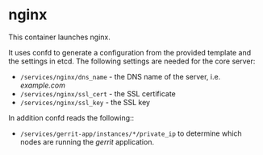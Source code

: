 nginx
=====

This container launches nginx. 

It uses confd to generate a configuration from the provided template and the 
settings in etcd. The following settings are needed for the core server:
 
  * ``/services/nginx/dns_name`` - the DNS name of the server, i.e. *example.com*
  * ``/services/nginx/ssl_cert`` - the SSL certificate
  * ``/services/nginx/ssl_key`` - the SSL key
  
In addition confd reads the following::

  * ``/services/gerrit-app/instances/*/private_ip`` to determine which nodes
    are running the *gerrit* application.


